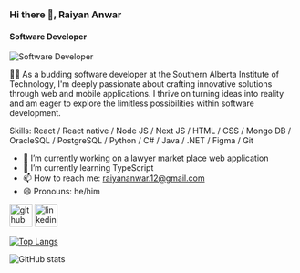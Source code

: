 ### Hi there 👋, Raiyan Anwar
#### Software Developer
![Software Developer](https://media.licdn.com/dms/image/D5616AQHaRouX9e8b2A/profile-displaybackgroundimage-shrink_350_1400/0/1704437150625?e=1713398400&v=beta&t=PUKegQWjmNH9GWAbbVsYDX9etnFEzIDmdzeDToTvGaI)

👨‍💻 As a budding software developer at the Southern Alberta Institute of Technology, I'm deeply passionate about crafting innovative solutions through web and mobile applications. I thrive on turning ideas into reality and am eager to explore the limitless possibilities within software development.

Skills: React / React native / Node JS / Next JS / HTML / CSS / Mongo DB / OracleSQL / PostgreSQL / Python / C# / Java / .NET / Figma / Git

- 🔭 I’m currently working on a lawyer market place web application 
- 🌱 I’m currently learning TypeScript 
- 📫 How to reach me: raiyananwar.12@gmail.com 
- 😄 Pronouns: he/him 


[<img src='https://cdn.jsdelivr.net/npm/simple-icons@3.0.1/icons/github.svg' alt='github' height='40'>](https://github.com/Raiyan03)  [<img src='https://cdn.jsdelivr.net/npm/simple-icons@3.0.1/icons/linkedin.svg' alt='linkedin' height='40'>](https://www.linkedin.com/in/raiyan-anwar/)  

[![Top Langs](https://github-readme-stats.vercel.app/api/top-langs/?username=Raiyan03)](https://github.com/anuraghazra/github-readme-stats)

![GitHub stats](https://github-readme-stats.vercel.app/api?username=Raiyan03&show_icons=true)  

